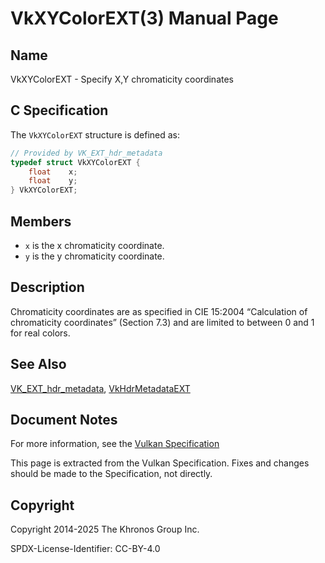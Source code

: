# VkXYColorEXT(3) Manual Page

## Name

VkXYColorEXT - Specify X,Y chromaticity coordinates



## [](#_c_specification)C Specification

The `VkXYColorEXT` structure is defined as:

```c++
// Provided by VK_EXT_hdr_metadata
typedef struct VkXYColorEXT {
    float    x;
    float    y;
} VkXYColorEXT;
```

## [](#_members)Members

- `x` is the x chromaticity coordinate.
- `y` is the y chromaticity coordinate.

## [](#_description)Description

Chromaticity coordinates are as specified in CIE 15:2004 “Calculation of chromaticity coordinates” (Section 7.3) and are limited to between 0 and 1 for real colors.

## [](#_see_also)See Also

[VK\_EXT\_hdr\_metadata](https://registry.khronos.org/vulkan/specs/latest/man/html/VK_EXT_hdr_metadata.html), [VkHdrMetadataEXT](https://registry.khronos.org/vulkan/specs/latest/man/html/VkHdrMetadataEXT.html)

## [](#_document_notes)Document Notes

For more information, see the [Vulkan Specification](https://registry.khronos.org/vulkan/specs/latest/html/vkspec.html#VkXYColorEXT)

This page is extracted from the Vulkan Specification. Fixes and changes should be made to the Specification, not directly.

## [](#_copyright)Copyright

Copyright 2014-2025 The Khronos Group Inc.

SPDX-License-Identifier: CC-BY-4.0